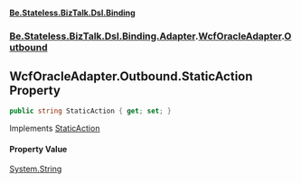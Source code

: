 #### [Be.Stateless.BizTalk.Dsl.Binding](README.md 'README')
### [Be.Stateless.BizTalk.Dsl.Binding.Adapter](Be.Stateless.BizTalk.Dsl.Binding.Adapter.md 'Be.Stateless.BizTalk.Dsl.Binding.Adapter').[WcfOracleAdapter](WcfOracleAdapter.md 'Be.Stateless.BizTalk.Dsl.Binding.Adapter.WcfOracleAdapter').[Outbound](WcfOracleAdapter.Outbound.md 'Be.Stateless.BizTalk.Dsl.Binding.Adapter.WcfOracleAdapter.Outbound')

## WcfOracleAdapter.Outbound.StaticAction Property

```csharp
public string StaticAction { get; set; }
```

Implements [StaticAction](IAdapterConfigOutboundAction.StaticAction.md 'Be.Stateless.BizTalk.Dsl.Binding.Adapter.IAdapterConfigOutboundAction.StaticAction')

#### Property Value
[System.String](https://docs.microsoft.com/en-us/dotnet/api/System.String 'System.String')